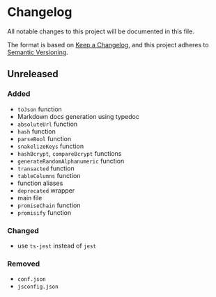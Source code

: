 # Changelog
All notable changes to this project will be documented in this file.

The format is based on [Keep a Changelog](https://keepachangelog.com/en/1.0.0/),
and this project adheres to [Semantic Versioning](https://semver.org/spec/v2.0.0.html).

## Unreleased
### Added
 - `toJson` function
 - Markdown docs generation using typedoc
 - `absoluteUrl` function
 - `hash` function
 - `parseBool` function
 - `snakelizeKeys` function
 - `hashBcrypt`, `compareBcrypt` functions
 - `generateRandomAlphanumeric` function
 - `transacted` function
 - `tableColumns` function
 - function aliases
 - `deprecated` wrapper
 - main file
 - `promiseChain` function
 - `promisify` function

### Changed
 - use `ts-jest` instead of `jest`

### Removed
 - `conf.json`
 - `jsconfig.json`
